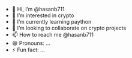 - 👋 Hi, I’m @hasanb711
- 👀 I’m interested in crypto
- 🌱 I’m currently learning paython
- 💞️ I’m looking to collaborate on crypto projects
- 📫 How to reach me @hasanb711
- 😄 Pronouns: ...
- ⚡ Fun fact: ...

<!---
hasanb711/hasanb711 is a ✨ special ✨ repository because its `README.md` (this file) appears on your GitHub profile.
You can click the Preview link to take a look at your changes.
--->

